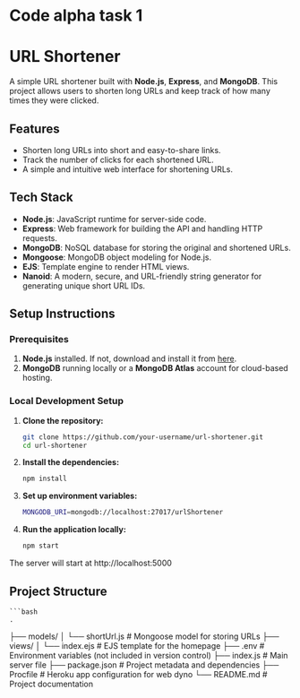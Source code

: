 # Code alpha task 1
 
# URL Shortener

A simple URL shortener built with **Node.js**, **Express**, and **MongoDB**. This project allows users to shorten long URLs and keep track of how many times they were clicked.

## Features
- Shorten long URLs into short and easy-to-share links.
- Track the number of clicks for each shortened URL.
- A simple and intuitive web interface for shortening URLs.

## Tech Stack
- **Node.js**: JavaScript runtime for server-side code.
- **Express**: Web framework for building the API and handling HTTP requests.
- **MongoDB**: NoSQL database for storing the original and shortened URLs.
- **Mongoose**: MongoDB object modeling for Node.js.
- **EJS**: Template engine to render HTML views.
- **Nanoid**: A modern, secure, and URL-friendly string generator for generating unique short URL IDs.


## Setup Instructions

### Prerequisites
1. **Node.js** installed. If not, download and install it from [here](https://nodejs.org/).
2. **MongoDB** running locally or a **MongoDB Atlas** account for cloud-based hosting.

### Local Development Setup

1. **Clone the repository:**
   ```bash
   git clone https://github.com/your-username/url-shortener.git
   cd url-shortener

2. **Install the dependencies:**
    ```bash
    npm install

3. **Set up environment variables:**
    ```bash
    MONGODB_URI=mongodb://localhost:27017/urlShortener
    
4.  **Run the application locally:**
     ``` bash
     npm start

The server will start at http://localhost:5000

## Project Structure
    ```bash
    .
├── models/
│   └── shortUrl.js       # Mongoose model for storing URLs
├── views/
│   └── index.ejs         # EJS template for the homepage
├── .env                  # Environment variables (not included in version control)
├── index.js              # Main server file
├── package.json          # Project metadata and dependencies
├── Procfile              # Heroku app configuration for web dyno
└── README.md             # Project documentation
